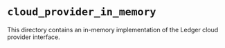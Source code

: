 # `cloud_provider_in_memory`

This directory contains an in-memory implementation of the Ledger cloud provider
interface.